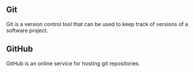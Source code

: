 ## Git

Git is a version control tool that can be used to keep track of versions of a software project.

## GitHub

GitHub is an online service for hosting git repositories.